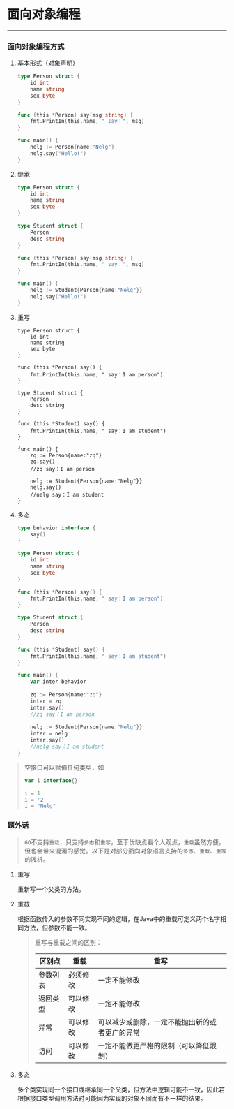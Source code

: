# 面向对象编程

---

### 面向对象编程方式

1. 基本形式（对象声明）

   ```go
   type Person struct {
       id int
       name string
       sex byte
   }
   
   func (this *Person) say(msg string) {
       fmt.PrintIn(this.name, " say：", msg)
   }
   
   func main() {
       nelg := Person{name:"Nelg"}
       nelg.say("Hello!")
   }
   ```

2. 继承

   ```go
   type Person struct {
       id int
       name string
       sex byte
   }
   
   type Student struct {
       Person
       desc string
   }
   
   func (this *Person) say(msg string) {
       fmt.PrintIn(this.name, " say：", msg)
   }
   
   func main() {
       nelg := Student{Person{name:"Nelg"}}
       nelg.say("Hello!")
   }
   ```

3. 重写

   ```shell
   type Person struct {
       id int
       name string
       sex byte
   }
   
   func (this *Person) say() {
       fmt.PrintIn(this.name, " say：I am person")
   }
   
   type Student struct {
       Person
       desc string
   }
   
   func (this *Student) say() {
       fmt.PrintIn(this.name, " say：I am student")
   }
   
   func main() {
       zq := Person{name:"zq"}
       zq.say()
       //zq say：I am person
       
       nelg := Student{Person{name:"Nelg"}}
       nelg.say()
       //nelg say：I am student
   }
   ```

4. 多态

   ```go
   type behavior interface {
       say()
   }
   
   type Person struct {
       id int
       name string
       sex byte
   }
   
   func (this *Person) say() {
       fmt.PrintIn(this.name, " say：I am person")
   }
   
   type Student struct {
       Person
       desc string
   }
   
   func (this *Student) say() {
       fmt.PrintIn(this.name, " say：I am student")
   }
   
   func main() {
       var inter behavior
       
       zq := Person{name:"zq"}
       inter = zq
       inter.say()
       //zq say：I am person
       
       nelg := Student{Person{name:"Nelg"}}
       inter = nelg
       inter.say()
       //nelg say：I am student
   }
   ```

> 空接口可以赋值任何类型，如
>
> ```go
> var i interface{}
> 
> i = 1
> i = '2'
> i = "Nelg"
> ```

### 题外话

> `GO`不支持`重载`，只支持`多态`和`重写`，至于优缺点看个人观点，`重载`虽然方便，但也会带来混淆的感觉。以下是对部分面向对象语言支持的`多态`、`重载`、`重写`的浅析。

1. 重写

   重新写一个父类的方法。

2. 重载

   根据函数传入的参数不同实现不同的逻辑，在Java中的重载可定义两个名字相同方法，但参数不能一致。

   > 重写与重载之间的区别：
   >
   > | 区别点   | 重载     | 重写                                           |
   > | -------- | -------- | ---------------------------------------------- |
   > | 参数列表 | 必须修改 | 一定不能修改                                   |
   > | 返回类型 | 可以修改 | 一定不能修改                                   |
   > | 异常     | 可以修改 | 可以减少或删除，一定不能抛出新的或者更广的异常 |
   > | 访问     | 可以修改 | 一定不能做更严格的限制（可以降低限制）         |

3. 多态

   多个类实现同一个接口或继承同一个父类，但方法中逻辑可能不一致，因此若根据接口类型调用方法时可能因为实现的对象不同而有不一样的结果。